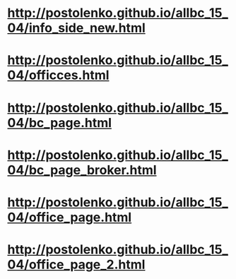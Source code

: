 # http://postolenko.github.io/allbc_15_04/info_side_new.html
# http://postolenko.github.io/allbc_15_04/officces.html
# http://postolenko.github.io/allbc_15_04/bc_page.html
# http://postolenko.github.io/allbc_15_04/bc_page_broker.html
# http://postolenko.github.io/allbc_15_04/office_page.html
# http://postolenko.github.io/allbc_15_04/office_page_2.html